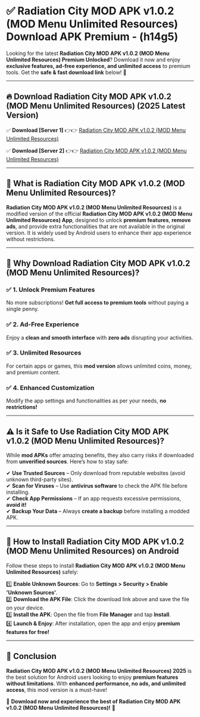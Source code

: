 
# ✅ Radiation City MOD APK v1.0.2 (MOD Menu Unlimited Resources) Download APK Premium -  (h14g5) 

Looking for the latest **Radiation City MOD APK v1.0.2 (MOD Menu Unlimited Resources) Premium Unlocked**? Download it now and enjoy **exclusive features, ad-free experience, and unlimited access** to premium tools. Get the **safe & fast download link** below! 🚀

---

## 🔥 Download Radiation City MOD APK v1.0.2 (MOD Menu Unlimited Resources) (2025 Latest Version)

✅ **Download [Server 1]** 👉👉 [Radiation City MOD APK v1.0.2 (MOD Menu Unlimited Resources) ](https://apkcomod.com?title=Radiation_City_MOD_APK_v1.0.2_(MOD_Menu_Unlimited_Resources))  

✅ **Download [Server 2]** 👉👉 [Radiation City MOD APK v1.0.2 (MOD Menu Unlimited Resources) ](https://apkcomod.com?title=Radiation_City_MOD_APK_v1.0.2_(MOD_Menu_Unlimited_Resources))  


---

## 📌 What is Radiation City MOD APK v1.0.2 (MOD Menu Unlimited Resources)?

**Radiation City MOD APK v1.0.2 (MOD Menu Unlimited Resources)** is a modified version of the official **Radiation City MOD APK v1.0.2 (MOD Menu Unlimited Resources) App**, designed to unlock **premium features**, **remove ads**, and provide extra functionalities that are not available in the original version. It is widely used by Android users to enhance their app experience without restrictions.

---

## 🌟 Why Download Radiation City MOD APK v1.0.2 (MOD Menu Unlimited Resources)?

### ✅ 1. Unlock Premium Features
No more subscriptions! **Get full access to premium tools** without paying a single penny.

### ✅ 2. Ad-Free Experience
Enjoy a **clean and smooth interface** with **zero ads** disrupting your activities.

### ✅ 3. Unlimited Resources
For certain apps or games, this **mod version** allows unlimited coins, money, and premium content.

### ✅ 4. Enhanced Customization
Modify the app settings and functionalities as per your needs, **no restrictions!**

---

## ⚠️ Is it Safe to Use Radiation City MOD APK v1.0.2 (MOD Menu Unlimited Resources)?

While **mod APKs** offer amazing benefits, they also carry risks if downloaded from **unverified sources**. Here’s how to stay safe:

✔ **Use Trusted Sources** – Only download from reputable websites (avoid unknown third-party sites).  
✔ **Scan for Viruses** – Use **antivirus software** to check the APK file before installing.  
✔ **Check App Permissions** – If an app requests excessive permissions, **avoid it!**  
✔ **Backup Your Data** – Always **create a backup** before installing a modded APK.

---

## 📲 How to Install Radiation City MOD APK v1.0.2 (MOD Menu Unlimited Resources) on Android

Follow these steps to install **Radiation City MOD APK v1.0.2 (MOD Menu Unlimited Resources)** safely:

1️⃣ **Enable Unknown Sources**: Go to **Settings > Security > Enable 'Unknown Sources'**.  
2️⃣ **Download the APK File**: Click the download link above and save the file on your device.  
3️⃣ **Install the APK**: Open the file from **File Manager** and tap **Install**.  
4️⃣ **Launch & Enjoy**: After installation, open the app and enjoy **premium features for free!**

---

## 🚀 Conclusion

**Radiation City MOD APK v1.0.2 (MOD Menu Unlimited Resources) 2025** is the best solution for Android users looking to enjoy **premium features without limitations**. With **enhanced performance, no ads, and unlimited access**, this mod version is a must-have!

🔻 **Download now and experience the best of Radiation City MOD APK v1.0.2 (MOD Menu Unlimited Resources)!** 🔻

